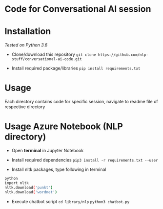 # Code for Conversational AI session 

# Installation 

*Tested on Python 3.6*

- Clone/download this repository 
`git clone https://github.com/nlp-stuff/conversational-ai-code.git`

- Install required package/libraries
`pip install requirements.txt`

# Usage

Each directory contains code for specific session, navigate to readme file of respective directory



# Usage Azure Notebook (NLP directory)

- Open **terminal** in Jupyter Notebook

- Install required dependencies 
`pip3 install -r requirements.txt --user`

- Install nltk packages, type following in terminal
```bash
python
import nltk
nltk.download('punkt')
nltk.download('wordnet')
```

- Execute chatbot script
`cd library/nlp`
`python3 chatbot.py`